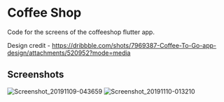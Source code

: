 # Coffee Shop 

Code for the screens of the coffeeshop flutter app.

Design credit - https://dribbble.com/shots/7969387-Coffee-To-Go-app-design/attachments/520952?mode=media


## Screenshots

![Screenshot_20191109-043659](https://user-images.githubusercontent.com/8137504/68534393-1c99c180-035a-11ea-8bbe-5081c734f7a1.png)
![Screenshot_20191110-013210](https://user-images.githubusercontent.com/8137504/68534394-1c99c180-035a-11ea-9557-bbec71d52582.png)
